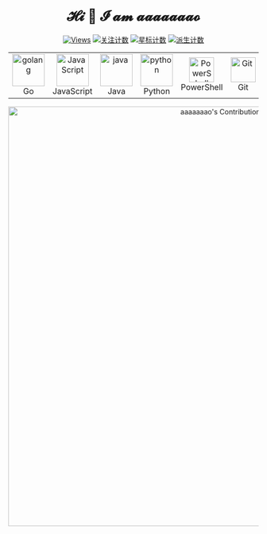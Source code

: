 <h1 align="center">𝓗𝓲 👋 𝓘 𝓪𝓶 𝓪𝓪𝓪𝓪𝓪𝓪𝓪𝓸</h1>

<p align="center">
  <a target="_blank" href="https://github.com/aaaaaaao">
    <img alt="Views" title="Profile views" src="https://komarev.com/ghpvc/?username=aaaaaaao&label=profile%20views%20&color=3fb950&style=for-the-badge" /></a>
  <a href="https://github.com/aaaaaaao?tab=followers">
    <img alt="关注计数" title="Follow me on GitHub" src="https://custom-icon-badges.herokuapp.com/github/followers/aaaaaaao?style=for-the-badge&logo=person-add&label=Followers"/></a>
  <a target="_blank" href="https://github.com/aaaaaaao?tab=stars&sort=stargazers">
    <img alt="星标计数" title="Total stars on GitHub" src="https://custom-icon-badges.demolab.com/badge/dynamic/json?logo=star&label=Stars&style=for-the-badge&query=%24.stars&url=https://api.github-star-counter.workers.dev/user/aaaaaaao" /></a>
  <a href="https://github.com/aaaaaaao?tab=followers">
    <img alt="派生计数" title="Total forks on GitHub" src="https://img.shields.io/badge/dynamic/json?logo=github&label=Forks&style=for-the-badge&query=%24.forks&url=https://api.github-star-counter.workers.dev/user/aaaaaaao"/></a>
</p>

<table align="center" width="845">
    <tr>
        <td align="center" width="122">
          <img src="https://skillicons.dev/icons?i=go" alt="golang" width="65" height="65" />
          <br>Go
        </td>
        <td align="center" width="122">
          <img src="https://skillicons.dev/icons?i=js" alt="JavaScript" width="65" height="65" />
          <br>JavaScript
        </td>
        <td align="center" width="122">
          <img src="https://techstack-generator.vercel.app/java-icon.svg" alt="java" width="65" height="65" />
          <br>Java
        </td>
        <td align="center" width="122">
          <img src="https://techstack-generator.vercel.app/python-icon.svg" alt="python" width="65" height="65" />
          <br>Python
        </td>
        <td align="center" width="122">
          <img src="https://skillicons.dev/icons?i=powershell" width="50" height="50" alt="PowerShell" />
          <br>PowerShell
        </td>
        <td align="center" width="122"> 
          <img src="https://skillicons.dev/icons?i=git" width="50" height="50" alt="Git" />
          <br>Git
        </td>
        <td align="center" width="122">
          <img src="https://skillicons.dev/icons?i=postgres" width="50" height="50" alt="PostgreSQL" />
          <br>PostgreSQL
        </td>
    </tr>
</table>

<p align="center">
  <img width="845" alt="aaaaaaao's Contributions" src="http://github-profile-summary-cards.vercel.app/api/cards/profile-details?username=aaaaaaao&theme=nord_dark" />
</p>

<!---
aaaaaaao/aaaaaaao is a ✨ special ✨ repository because its `README.md` (this file) appears on your GitHub profile.
You can click the Preview link to take a look at your changes.
--->
